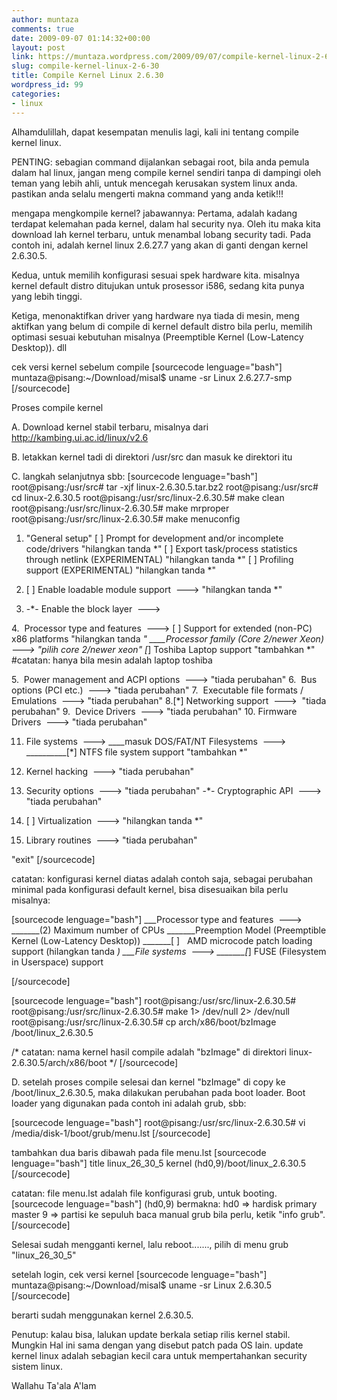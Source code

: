 ```yaml
---
author: muntaza
comments: true
date: 2009-09-07 01:14:32+00:00
layout: post
link: https://muntaza.wordpress.com/2009/09/07/compile-kernel-linux-2-6-30/
slug: compile-kernel-linux-2-6-30
title: Compile Kernel Linux 2.6.30
wordpress_id: 99
categories:
- linux
---
```


Alhamdulillah, dapat kesempatan menulis lagi, kali ini tentang compile kernel linux.

PENTING: sebagian command dijalankan sebagai root, bila anda pemula dalam hal linux, jangan meng compile kernel sendiri tanpa di dampingi oleh teman yang lebih ahli, untuk mencegah kerusakan system linux anda. pastikan anda selalu mengerti makna command yang anda ketik!!!

mengapa mengkompile kernel? jabawannya:
Pertama, adalah kadang terdapat kelemahan pada kernel, dalam hal security nya. Oleh itu maka kita download lah kernel terbaru, untuk menambal lobang security tadi. Pada contoh ini, adalah kernel linux 2.6.27.7 yang akan di ganti dengan kernel 2.6.30.5.

Kedua, untuk memilih konfigurasi sesuai spek hardware kita. misalnya kernel default distro ditujukan untuk prosessor i586, sedang kita punya yang lebih tinggi.

Ketiga, menonaktifkan driver yang hardware nya tiada di mesin, meng aktifkan yang belum di compile di kernel default distro bila perlu, memilih optimasi sesuai kebutuhan misalnya (Preemptible Kernel (Low-Latency Desktop)). dll

cek versi kernel sebelum compile
[sourcecode lenguage="bash"]
muntaza@pisang:~/Download/misal$ uname -sr
Linux 2.6.27.7-smp
[/sourcecode]

Proses compile kernel

A. Download kernel stabil terbaru, misalnya dari http://kambing.ui.ac.id/linux/v2.6

B. letakkan kernel tadi di direktori /usr/src dan masuk ke direktori itu

C. langkah selanjutnya sbb:
[sourcecode lenguage="bash"]
root@pisang:/usr/src# tar -xjf linux-2.6.30.5.tar.bz2
root@pisang:/usr/src# cd linux-2.6.30.5
root@pisang:/usr/src/linux-2.6.30.5# make clean
root@pisang:/usr/src/linux-2.6.30.5# make mrproper
root@pisang:/usr/src/linux-2.6.30.5# make menuconfig

1. "General setup"
[ ] Prompt for development and/or incomplete code/drivers "hilangkan tanda *"
[ ] Export task/process statistics through netlink (EXPERIMENTAL) "hilangkan tanda *"
[ ] Profiling support (EXPERIMENTAL) "hilangkan tanda *"

2. [ ] Enable loadable module support  ---> "hilangkan tanda *"

3. -*- Enable the block layer  --->

4.  Processor type and features  --->
[ ] Support for extended (non-PC) x86 platforms "hilangkan tanda *"
____Processor family (Core 2/newer Xeon)  ---> "pilih core 2/newer xeon"
[*] Toshiba Laptop support "tambahkan *" #catatan: hanya bila mesin adalah laptop toshiba

5.  Power management and ACPI options  ---> "tiada perubahan"
6.  Bus options (PCI etc.)  ---> "tiada perubahan"
7.  Executable file formats / Emulations  ---> "tiada perubahan"
8.[*] Networking support  --->  "tiada perubahan"
9.  Device Drivers  ---> "tiada perubahan"
10. Firmware Drivers  ---> "tiada perubahan"

11. File systems  --->
____masuk DOS/FAT/NT Filesystems  --->
__________[*] NTFS file system support "tambahkan *"

12. Kernel hacking  ---> "tiada perubahan"
13. Security options  ---> "tiada perubahan"
-*- Cryptographic API  ---> "tiada perubahan"
15. [ ] Virtualization  ---> "hilangkan tanda *"
16. Library routines  ---> "tiada perubahan"

"exit"
[/sourcecode]

catatan: konfigurasi kernel diatas adalah contoh saja, sebagai perubahan minimal pada konfigurasi default kernel, bisa disesuaikan bila perlu misalnya:

[sourcecode lenguage="bash"]
___Processor type and features  --->
_______(2) Maximum number of CPUs
_______Preemption Model (Preemptible Kernel (Low-Latency Desktop))
_______[ ]   AMD microcode patch loading support (hilangkan tanda *)
___File systems  --->
_______[*] FUSE (Filesystem in Userspace) support


[/sourcecode]

[sourcecode lenguage="bash"]
root@pisang:/usr/src/linux-2.6.30.5#
root@pisang:/usr/src/linux-2.6.30.5# make 1> /dev/null 2> /dev/null
root@pisang:/usr/src/linux-2.6.30.5# cp arch/x86/boot/bzImage /boot/linux_2.6.30.5

/* catatan: nama kernel hasil compile adalah "bzImage" di direktori linux-2.6.30.5/arch/x86/boot */
[/sourcecode]


D. setelah proses compile selesai dan kernel "bzImage" di copy ke /boot/linux_2.6.30.5, maka dilakukan perubahan pada boot loader. Boot loader yang digunakan pada contoh ini adalah grub, sbb:

[sourcecode lenguage="bash"]
root@pisang:/usr/src/linux-2.6.30.5# vi /media/disk-1/boot/grub/menu.lst
[/sourcecode]

tambahkan dua baris dibawah pada file menu.lst
[sourcecode lenguage="bash"]
title linux_26_30_5
kernel (hd0,9)/boot/linux_2.6.30.5
[/sourcecode]


catatan: file menu.lst adalah file konfigurasi grub, untuk booting.
[sourcecode lenguage="bash"]
(hd0,9) bermakna:
hd0 => hardisk primary master
9 => partisi ke sepuluh
baca manual grub bila perlu, ketik "info grub".
[/sourcecode]

Selesai sudah mengganti kernel, lalu reboot......., pilih di menu grub "linux_26_30_5"

setelah login, cek versi kernel
[sourcecode lenguage="bash"]
muntaza@pisang:~/Download/misal$ uname -sr
Linux 2.6.30.5
[/sourcecode]

berarti sudah menggunakan kernel 2.6.30.5.

Penutup:
kalau bisa, lalukan update berkala setiap rilis kernel stabil. Mungkin Hal ini sama dengan yang disebut patch pada OS lain. update kernel linux adalah sebagian kecil cara untuk mempertahankan security sistem linux.

Wallahu Ta'ala A'lam
